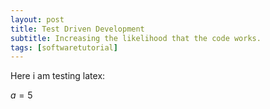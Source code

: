 ```yaml
---
layout: post
title: Test Driven Development
subtitle: Increasing the likelihood that the code works.
tags: [softwaretutorial]
---
```


Here i am testing latex:

$a = 5$
